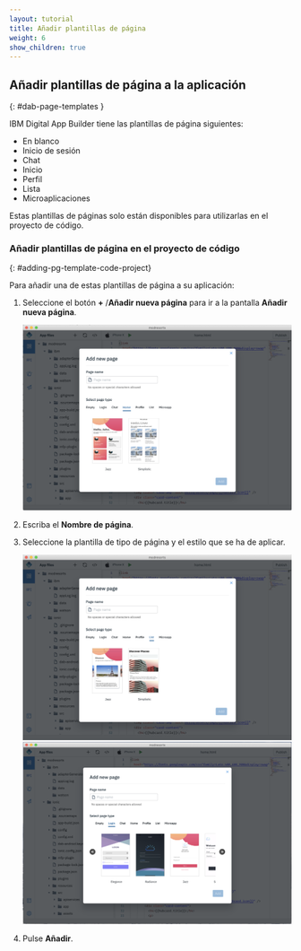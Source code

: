 ```yaml
---
layout: tutorial
title: Añadir plantillas de página 
weight: 6
show_children: true
---
```

<!-- NLS_CHARSET=UTF-8 -->
## Añadir plantillas de página a la aplicación 
{: #dab-page-templates }

IBM Digital App Builder tiene las plantillas de página siguientes: 
* En blanco
* Inicio de sesión
* Chat
* Inicio 
* Perfil
* Lista 
* Microaplicaciones 

Estas plantillas de páginas solo están disponibles para utilizarlas en el proyecto de código.  

### Añadir plantillas de página en el proyecto de código 
{: #adding-pg-template-code-project}

Para añadir una de estas plantillas de página a su aplicación: 

1. Seleccione el botón **+** /**Añadir nueva página** para ir a la pantalla **Añadir nueva página**. 

    ![Añadir nueva página](home_page.png)

2. Escriba el **Nombre de página**.
3. Seleccione la plantilla de tipo de página y el estilo que se ha de aplicar. 

    ![Página de lista](list_page.png)
    ![Página de inicio de sesión](login_page.png)

4. Pulse **Añadir**.   
